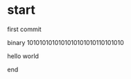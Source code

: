 # start

first commit





binary
1010101010101010101010110101010








hello world










end 
